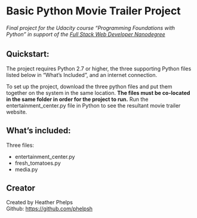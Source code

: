 # Basic Python Movie Trailer Project
###### Final project for the Udacity course “Programming Foundations with Python” in support of the [Full Stack Web Developer Nanodegree](https://www.udacity.com/course/full-stack-web-developer-nanodegree--nd004)

## Quickstart:

The project requires Python 2.7 or higher, the three supporting Python files listed below in “What’s Included”, and an internet connection.

To set up the project, download the three python files and put them together on the system in the same location. **The files must be co-located in the same folder in order for the project to run.** Run the entertainment_center.py file in Python to see the resultant movie trailer website. 

## What’s included:

Three files:<br>
   - entertainment_center.py <br>
   - fresh_tomatoes.py <br>
   - media.py <br>

## Creator

Created by Heather Phelps <br>
Github: https://github.com/phelpsh
